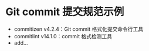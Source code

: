 # Git commit 提交规范示例

- commitizen v4.2.4：Git commit 格式化提交命令行工具
- commitlint v14.1.0：commit 格式检测工具
- add...